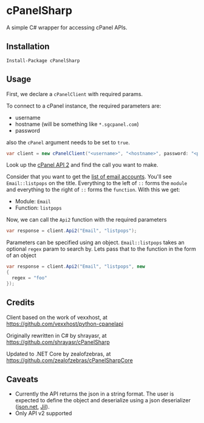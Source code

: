 # cPanelSharp

A simple C# wrapper for accessing cPanel APIs. 

## Installation 

```
Install-Package cPanelSharp
```

## Usage

First, we declare a `cPanelClient` with required params.

To connect to a cPanel instance, the required parameters are: 

- username
- hostname (will be something like `*.sgcpanel.com`)
- password

also the `cPanel` argument needs to be set to `true`.

```C#
var client = new cPanelClient("<username>", "<hostname>", password: "<password>", cPanel: true);
```

Look up the [cPanel API 2](https://documentation.cpanel.net/display/SDK/Guide+to+cPanel+API+2) and find the call you want to make.

Consider that you want to get the [list of email accounts](https://documentation.cpanel.net/display/SDK/cPanel+API+2+Functions+-+Email%3A%3Alistpops). You'll see `Email::listpops` on the title. Everything to the left of `::` forms the `module` and everything to the right of `::` forms the `function`. With this we get:

- Module: `Email`
- Function: `listpops`

Now, we can call the `Api2` function with the required parameters

```C#
var response = client.Api2("Email", "listpops");
```

Parameters can be specified using an object. `Email::listpops` takes an optional `regex` param to search by. Lets pass that to the function in the form of an object

```C#
var response = client.Api2("Email", "listpops", new 
{
  regex = "foo"
});
```

## Credits

Client based on the work of vexxhost, at https://github.com/vexxhost/python-cpanelapi

Originally rewritten in C# by shrayasr, at https://github.com/shrayasr/cPanelSharp

Updated to .NET Core by zealofzebras, at https://github.com/zealofzebras/cPanelSharpCore

## Caveats

- Currently the API returns the json in a string format. The user is expected to define the object and deserialize using a json deserializer ([json.net](http://www.newtonsoft.com/json), [Jil](https://github.com/kevin-montrose/Jil)).
- Only API v2 supported
